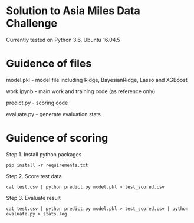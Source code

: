 # Solution to Asia Miles Data Challenge

Currently tested on Python 3.6, Ubuntu 16.04.5

# Guidence of files

model.pkl - model file including Ridge, BayesianRidge, Lasso and XGBoost 

work.ipynb - main work and training code (as reference only)

predict.py - scoring code

evaluate.py - generate evaluation stats


# Guidence of scoring

Step 1. Install python packages

```
pip install -r requirements.txt
```

Step 2. Score test data

```
cat test.csv | python predict.py model.pkl > test_scored.csv
```

Step 3. Evaluate result

```
cat test.csv | python predict.py model.pkl > test_scored.csv | python evaluate.py > stats.log
```
